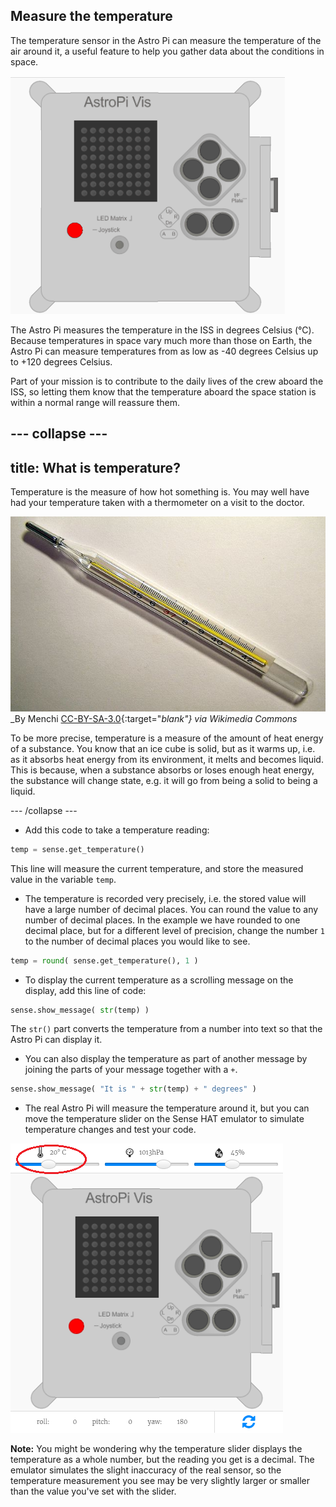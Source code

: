 ## Measure the temperature

The temperature sensor in the Astro Pi can measure the temperature of the air around it, a useful feature to help you gather data about the conditions in space.

![Message about the temperature](images/degrees-message.gif)

The Astro Pi measures the temperature in the ISS in degrees Celsius (&deg;C). Because temperatures in space vary much more than those on Earth, the Astro Pi can measure temperatures from as low as -40 degrees Celsius up to +120 degrees Celsius.

Part of your mission is to contribute to the daily lives of the crew aboard the ISS, so letting them know that the temperature aboard the space station is within a normal range will reassure them.

--- collapse ---
---
title: What is temperature?
---
Temperature is the measure of how hot something is. You may well have had your temperature taken with a thermometer on a visit to the doctor.

![Thermometer](images/thermometer.JPG)
_By Menchi [CC-BY-SA-3.0](http://creativecommons.org/licenses/by-sa/3.0/){:target="_blank"} via Wikimedia Commons_

To be more precise, temperature is a measure of the amount of heat energy of a substance. You know that an ice cube is solid, but as it warms up, i.e. as it absorbs heat energy from its environment, it melts and becomes liquid. This is because, when a substance absorbs or loses enough heat energy, the substance will change state, e.g. it will go from being a solid to being a liquid.

--- /collapse ---

+ Add this code to take a temperature reading:

```python
temp = sense.get_temperature()
```

This line will measure the current temperature, and store the measured value in the variable `temp`.

+ The temperature is recorded very precisely, i.e. the stored value will have a large number of decimal places. You can round the value to any number of decimal places. In the example we have rounded to one decimal place, but for a different level of precision, change the number `1` to the number of decimal places you would like to see.

```python
temp = round( sense.get_temperature(), 1 )
```

+ To display the current temperature as a scrolling message on the display, add this line of code:

```python
sense.show_message( str(temp) )
```

The `str()` part converts the temperature from a number into text so that the Astro Pi can display it.

+ You can also display the temperature as part of another message by joining the parts of your message together with a `+`.

```python
sense.show_message( "It is " + str(temp) + " degrees" )
```

+ The real Astro Pi will measure the temperature around it, but you can move the temperature slider on the Sense HAT emulator to simulate temperature changes and test your code.

![Temperature slider](images/temperature-slider.png)

**Note:** You might be wondering why the temperature slider displays the temperature as a whole number, but the reading you get is a decimal. The emulator simulates the slight inaccuracy of the real sensor, so the temperature measurement you see may be very slightly larger or smaller than the value you've set with the slider.
